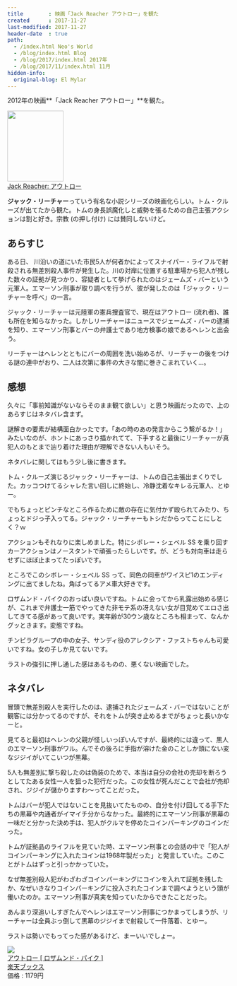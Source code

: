 ```yaml
---
title        : 映画「Jack Reacher アウトロー」を観た
created      : 2017-11-27
last-modified: 2017-11-27
header-date  : true
path:
  - /index.html Neo's World
  - /blog/index.html Blog
  - /blog/2017/index.html 2017年
  - /blog/2017/11/index.html 11月
hidden-info:
  original-blog: El Mylar
---
```


2012年の映画**「Jack Reacher アウトロー」**を観た。

<div class="ad-amazon">
  <div class="ad-amazon-image">
    <a href="https://www.amazon.co.jp/dp/B07BZC8LFX?tag=neos21-22&amp;linkCode=osi&amp;th=1&amp;psc=1">
      <img src="https://m.media-amazon.com/images/I/51Mn8k6TfsL._SL160_.jpg" width="127" height="160">
    </a>
  </div>
  <div class="ad-amazon-info">
    <div class="ad-amazon-title">
      <a href="https://www.amazon.co.jp/dp/B07BZC8LFX?tag=neos21-22&amp;linkCode=osi&amp;th=1&amp;psc=1">Jack Reacher: アウトロー</a>
    </div>
  </div>
</div>

**ジャック・リーチャー**っていう有名な小説シリーズの映画化らしい。トム・クルーズが出てたから観た。トムの身長誤魔化しと威勢を張るための自己主張アクションは割と好き。宗教 (の押し付け) には賛同しないけど。

## あらすじ

ある日、 川沿いの道にいた市民5人が何者かによってスナイパー・ライフルで射殺される無差別殺人事件が発生した。川の対岸に位置する駐車場から犯人が残した数々の証拠が見つかり、容疑者として挙げられたのはジェームズ・バーという元軍人。エマーソン刑事が取り調べを行うが、彼が発したのは「ジャック・リーチャーを呼べ」の一言。

ジャック・リーチャーは元陸軍の憲兵捜査官で、現在はアウトロー (流れ者)、誰も所在を知らなかった。しかしリーチャーはニュースでジェームズ・バーの逮捕を知り、エマーソン刑事とバーの弁護士であり地方検事の娘であるヘレンと出会う。

リーチャーはヘレンとともにバーの周囲を洗い始めるが、リーチャーの後をつける謎の連中がおり、二人は次第に事件の大きな闇に巻きこまれていく…。

## 感想

久々に「事前知識がないならそのまま観て欲しい」と思う映画だったので、上のあらすじはネタバレ含まず。

謎解きの要素が結構面白かったです。「あの時のあの発言からこう繋がるか！」みたいなのが、ホントにあっさり描かれてて、下手すると最後にリーチャーが真犯人のもとまで辿り着けた理由が理解できない人もいそう。

ネタバレに関してはもう少し後に書きます。

トム・クルーズ演じるジャック・リーチャーは、トムの自己主張出まくりでした。カッコつけてるシャレた言い回しに終始し、冷静沈着なキレる元軍人、とゆー。

でもちょっとピンチなところ作るために敵の存在に気付かず殴られてみたり、ちょっとドジっ子入ってる。ジャック・リーチャーもトシだからってことにしとく？ｗ

アクションもそれなりに楽しめました。特にシボレー・シェベル SS を乗り回すカーアクションはノースタントで頑張ったらしいです。が、どうも対向車は走らせずにほぼ止まってたっぽいです。

ところでこのシボレー・シェベル SS って、同色の同車がワイスピ1のエンディングに出てましたね。角ばってるアメ車大好きです。

ロザムンド・パイクのおっぱい良いですね。トムに会ってから乳露出始める感じが、これまで弁護士一筋でやってきた非モテ系の冴えない女が目覚めてエロさ出してきてる感があって良いです。実年齢が30ウン歳なところも相まって、なんかグッときます。変態ですね。

チンピラグループの中の女子、サンディ役のアレクシア・ファストちゃんも可愛いですね。女の子しか見てないです。

ラストの強引に押し通した感はあるものの、悪くない映画でした。

## ネタバレ

冒頭で無差別殺人を実行したのは、逮捕されたジェームズ・バーではないことが観客には分かってるのですが、それをトムが突き止めるまでがちょっと長いかなーと。

見てると最初はヘレンの父親が怪しいっぽいんですが、最終的には違って、黒人のエマーソン刑事がワル。んでその後ろに手指が溶けた金のことしか頭にない変なジジイがいてこいつが黒幕。

5人も無差別に撃ち殺したのは偽装のためで、本当は自分の会社の売却を断ろうとしてたある女性一人を狙った犯行だった。この女性が死んだことで会社が売却され、ジジイが儲かりますわ～ってことだった。

トムはバーが犯人ではないことを見抜いてたものの、自分を付け回してる手下たちの黒幕や内通者がイマイチ分からなかった。最終的にエマーソン刑事が黒幕の一味だと分かった決め手は、犯人がクルマを停めたコインパーキングのコインだった。

トムが証拠品のライフルを見ていた時、エマーソン刑事との会話の中で「犯人がコインパーキングに入れたコインは1968年製だった」と発言していた。このことがトムはずっと引っかかっていた。

なぜ無差別殺人犯がわざわざコインパーキングにコインを入れて証拠を残したか、なぜいきなりコインパーキングに投入されたコインまで調べようという頭が働いたのか。エマーソン刑事が真実を知っていたからできたことだった。

あんまり深追いしすぎたんでヘレンはエマーソン刑事につかまってしまうが、リーチャーは全員ぶっ倒して黒幕のジジイまで射殺して一件落着、とゆー。

ラストは勢いでもってった感があるけど、まーいいでしょー。

<div class="ad-rakuten">
  <div class="ad-rakuten-image">
    <a href="https://hb.afl.rakuten.co.jp/hgc/g00q0722.waxyc9ff.g00q0722.waxyd017/?pc=https%3A%2F%2Fitem.rakuten.co.jp%2Fbook%2F12453596%2F&amp;m=http%3A%2F%2Fm.rakuten.co.jp%2Fbook%2Fi%2F16618667%2F">
      <img src="https://thumbnail.image.rakuten.co.jp/@0_mall/book/cabinet/5381/4988113765381.jpg?_ex=128x128">
    </a>
  </div>
  <div class="ad-rakuten-info">
    <div class="ad-rakuten-title">
      <a href="https://hb.afl.rakuten.co.jp/hgc/g00q0722.waxyc9ff.g00q0722.waxyd017/?pc=https%3A%2F%2Fitem.rakuten.co.jp%2Fbook%2F12453596%2F&amp;m=http%3A%2F%2Fm.rakuten.co.jp%2Fbook%2Fi%2F16618667%2F">アウトロー [ ロザムンド・パイク ]</a>
    </div>
    <div class="ad-rakuten-shop">
      <a href="https://hb.afl.rakuten.co.jp/hgc/g00q0722.waxyc9ff.g00q0722.waxyd017/?pc=https%3A%2F%2Fwww.rakuten.co.jp%2Fbook%2F&amp;m=http%3A%2F%2Fm.rakuten.co.jp%2Fbook%2F">楽天ブックス</a>
    </div>
    <div class="ad-rakuten-price">価格 : 1179円</div>
  </div>
</div>
